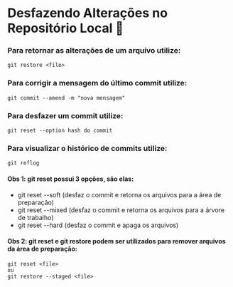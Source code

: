 # Desfazendo Alterações no Repositório Local 📝

### Para retornar as alterações de um arquivo utilize:

    git restore <file>
    
### Para corrigir a mensagem do último commit utilize:
    
    git commit --amend -m "nova mensagem"
    
### Para desfazer um commit utilize:
  
    git reset --option hash do commit

### Para visualizar o histórico de commits utilize:
    
    git reflog

#### Obs 1: git reset possui 3 opções, são elas:

  - git reset --soft (desfaz o commit e retorna os arquivos para a área de preparação)
  - git reset --mixed (desfaz o commit e retorna os arquivos para a árvore de trabalho)
  - git reset --hard (desfaz o commit e apaga os arquivos)

#### Obs 2: git reset e git restore podem ser utilizados para remover arquivos da área de preparação:

    git reset <file>
    ou
    git restore --staged <file>
